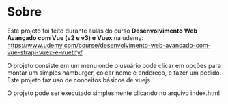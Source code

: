 # Sobre

Este projeto foi feito durante aulas do curso **Desenvolvimento Web Avançado com Vue (v2 e v3) e Vuex** na udemy: https://www.udemy.com/course/desenvolvimento-web-avancado-com-vue-strapi-vuex-e-vuetify/

O projeto consiste em um menu onde o usuário pode clicar em opções para montar um simples hamburger, colcar nome e endereço, e fazer um pedido. Este projeto faz uso de conceitos básicos de vuejs

O projeto pode ser executado simplesmente clicando no arquivo index.html